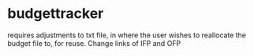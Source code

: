 # budgettracker
requires adjustments to txt file, in where the user wishes to reallocate the budget file to, for reuse. Change links of IFP and OFP

